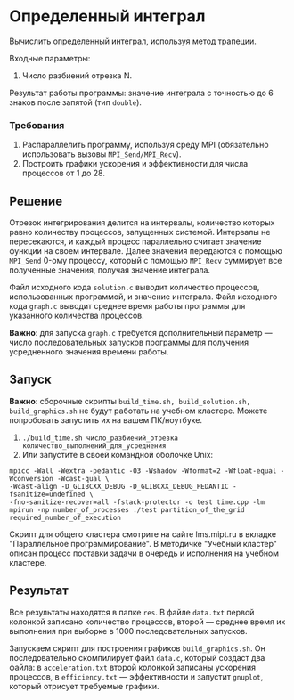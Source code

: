 # **Определенный интеграл**

Вычислить определенный интеграл, используя метод трапеции. 

Входные параметры:
1. Число разбиений отрезка N.

Результат работы программы: значение интеграла с точностью до 6 знаков после запятой (тип `double`). 

### **Требования**
1. Распараллелить программу, используя среду MPI (обязательно использовать вызовы `MPI_Send/MPI_Recv`).
2. Построить графики ускорения и эффективности для числа процессов от 1 до 28.

## **Решение**

Отрезок интегрирования делится на интервалы, количество которых равно количеству процессов, запущенных системой. Интервалы не пересекаются, и каждый процесс параллельно считает значение функции на своем интервале. Далее значения передаются с помощью `MPI_Send` 0-ому процессу, который с помощью `MPI_Recv` суммирует все полученные значения, получая значение интеграла.

Файл исходного кода `solution.c` выводит количество процессов, использованных программой, и значение интеграла. Файл исходного кода `graph.c` выводит среднее время работы программы для указанного количества процессов. 

**Важно**: для запуска `graph.c` требуется дополнительный параметр — число последовательных запусков программы для получения усредненного значения времени работы.

## **Запуск**

**Важно**: сборочные скрипты `build_time.sh, build_solution.sh, build_graphics.sh` не будут работать на учебном кластере. Можете попробовать запустить их на вашем ПК/ноутбуке.
1. `./build_time.sh число_разбиений_отрезка  количество_выполнений_для_усреднения`
2. Или запустите в своей командной оболочке Unix:

```
mpicc -Wall -Wextra -pedantic -O3 -Wshadow -Wformat=2 -Wfloat-equal -Wconversion -Wcast-qual \
-Wcast-align -D_GLIBCXX_DEBUG -D_GLIBCXX_DEBUG_PEDANTIC -fsanitize=undefined \
-fno-sanitize-recover=all -fstack-protector -o test time.cpp -lm
mpirun -np number_of_processes ./test partition_of_the_grid required_number_of_execution
```

Скрипт для общего кластера смотрите на сайте lms.mipt.ru в вкладке "Параллельное программирование". В методичке "Учебный кластер" описан процесс поставки задачи в очередь и исполнения на учебном кластере.

## **Результат**

Все результаты находятся в папке `res`. В файле `data.txt` первой колонкой записано количество процессов, второй — среднее время их выполнения при выборке в 1000 последовательных запусков. 

Запускаем скрипт для построения графиков `build_graphics.sh`. Он последовательно скомпилирует файл `data.c`, который создаст два файла: в `acceleration.txt` второй колонкой записаны ускорения процессов, в `efficiency.txt` — эффективности и запустит `gnuplot`, который отрисует требуемые графики.